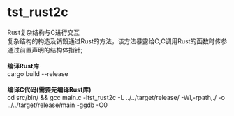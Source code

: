 # tst_rust2c</br>
Rust复杂结构与C进行交互</br>
复杂结构的构造及销毁通过Rust的方法，该方法暴露给C;C调用Rust的函数时传参通过前置声明的结构体指针;</br></br>
**编译Rust库**</br>
cargo build --release</br></br>
**编译C代码(需要先编译Rust库)**</br>
cd src/bin/ && gcc main.c -ltst_rust2c -L ../../target/release/ -Wl,-rpath,./ -o ../../target/release/main -ggdb -O0
